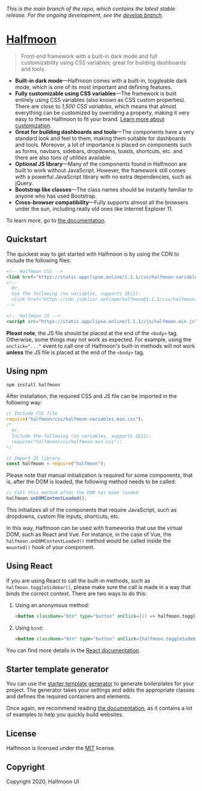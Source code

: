 *This is the main branch of the repo, which contains the latest stable release. For the ongoing development, see the [develop branch](https://github.com/reashetyrr/AppClipse/tree/develop).*

# [Halfmoon](https://www.gethalfmoon.com)

> Front-end framework with a built-in dark mode and full customizability using CSS variables; great for building dashboards and tools.

- **Built-in dark mode**—Halfmoon comes with a built-in, toggleable dark mode, which is one of its most important and defining features.
- **Fully customizable using CSS variables**—The framework is built entirely using CSS variables (also known as CSS custom properties). There are close to *1,500 CSS variables*, which means that almost everything can be customized by overriding a property, making it very easy to theme Halfmoon to fit your brand. [Learn more about customization](https://www.gethalfmoon.com/docs/customize/).
- **Great for building dashboards and tools**—The components have a very standard look and feel to them, making them suitable for dashboards and tools. Moreover, a lot of importance is placed on components such as forms, navbars, sidebars, dropdowns, toasts, shortcuts, etc. and there are also *tons of utilities* available.
- **Optional JS library**—Many of the components found in Halfmoon are built to work without JavaScript. However, the framework still comes with a powerful JavaScript library with no extra dependencies, such as jQuery.
- **Bootstrap like classes**—The class names should be instantly familiar to anyone who has used Bootstrap.
- **Cross-browser compatibility**—Fully supports almost all the browsers under the sun, including really old ones like Internet Explorer 11.

To learn more, go to [the documentation](https://www.gethalfmoon.com/docs/introduction/).

## Quickstart

The quickest way to get started with Halfmoon is by using the CDN to include the following files:

```html
<!-- Halfmoon CSS -->
<link href="https://static.appclipse.online/1.1.1/css/halfmoon-variables.min.css" rel="stylesheet" />
<!--
  Or,
  Use the following (no variables, supports IE11):
  <link href="https://cdn.jsdelivr.net/npm/halfmoon@1.1.1/css/halfmoon.min.css" rel="stylesheet" />
-->

<!-- Halfmoon JS -->
<script src="https://static.appclipse.online/1.1.1//js/halfmoon.min.js"></script>
```

**Pleast note**, the JS file should be placed at the end of the `<body>` tag. Otherwise, some things may not work as expected. For example, using the `onclick="..."` event to call one of Halfmoon's built-in methods will not work **unless** the JS file is placed at the end of the `<body>` tag.

## Using npm

```
npm install halfmoon
```

After installation, the required CSS and JS file can be imported in the following way:

```javascript
// Include CSS file
require("halfmoon/css/halfmoon-variables.min.css");
/*
  Or,
  Include the following (no variables, supports IE11):
  require("halfmoon/css/halfmoon.min.css");
*/

// Import JS library
const halfmoon = require("halfmoon");
```

Please note that manual initialization is required for some components, that is, after the DOM is loaded, the following method needs to be called:

```javascript
// Call this method after the DOM has been loaded
halfmoon.onDOMContentLoaded();
```

This initializes all of the components that require JavaScript, such as dropdowns, custom file inputs, shortcuts, etc. 

In this way, Halfmoon can be used with frameworks that use the virtual DOM, such as React and Vue. For instance, in the case of Vue, the `halfmoon.onDOMContentLoaded()` method would be called inside the `mounted()` hook of your component.

## Using React

If you are using React to call the built-in methods, such as `halfmoon.toggleSidebar()`, please make sure the call is made in a way that binds the correct context. There are two ways to do this:

1.  Using an anonymous method: 

    ```html
    <button className="btn" type="button" onClick={() => halfmoon.toggleSidebar()}>
    ```

2.  Using `bind`:

    ```html
    <button className="btn" type="button" onClick={halfmoon.toggleSidebar.bind(halfmoon)}>
    ```

You can find more details in the [React documentation](https://reactjs.org/docs/faq-functions.html#why-is-binding-necessary-at-all).

## Starter template generator

You can use the [starter template generator](https://www.gethalfmoon.com/docs/page-building/#starter-template-generator) to generate boilerplates for your project. The generator takes your settings and adds the appropriate classes and defines the required containers and elements.

Once again, we recommend reading [the documentation](https://www.gethalfmoon.com/docs/introduction/), as it contains a lot of examples to help you quickly build websites.

## License

Halfmoon is licensed under the [MIT](https://www.gethalfmoon.com/license/) license.

## Copyright

Copyright 2020, Halfmoon UI
